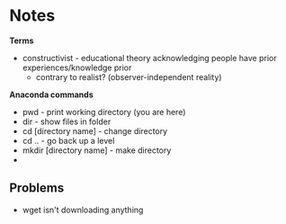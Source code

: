 # Notes
**Terms**
* constructivist - educational theory acknowledging people have prior experiences/knowledge prior 
  * contrary to realist? (observer-independent reality)

**Anaconda commands**
* pwd - print working directory (you are here)
* dir - show files in folder
* cd [directory name] - change directory
* cd .. - go back up a level
* mkdir [directory name] - make directory
*

## Problems
* wget isn't downloading anything
